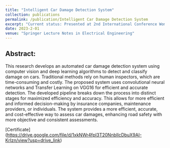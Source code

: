 ```yaml
---
title: "Intelligent Car Damage Detection System"
collection: publications
permalink: /publication/Intelligent Car Damage Detection System
excerpt: "Current status: Presented at 2nd International Conference Women Researchers in Electronics and Computing"
date: 2023-2-01
venue: "Springer Lecture Notes in Electrical Engineering"
---
```


## Abstract:

This research develops an automated car damage detection system using computer vision and deep learning algorithms to detect and classify damage on cars. Traditional methods rely on human inspectors, which are time-consuming and costly. The proposed system uses convolutional neural networks and Transfer Learning on VGG16 for efficient and accurate detection. The developed pipeline breaks down the process into distinct stages for maximized efficiency and accuracy. This allows for more efficient and informed decision-making by insurance companies, maintenance providers, or individuals. The system provides a more efficient, accurate, and cost-effective way to assess car damages, enhancing road safety with more objective and consistent assessments.

[Certificate] (https://drive.google.com/file/d/1xkNWr4fpI3T20NnbIlcDbuX9AI-KrIzn/view?usp=drive_link)
